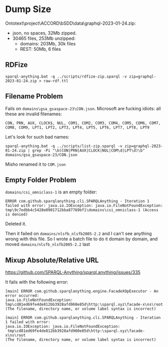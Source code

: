 # Dump Size
Ontotext\project\ACCORD\bSDD\data\graphql-2023-01-24.zip:
- json, no spaces, 32Mb zipped.
- 30465 files, 253Mb unzipped:
  - domains: 203Mb, 30k files
  - REST: 50Mb, 6 files

## RDFize
```
sparql-anything.bat -q ../scripts/rdfize-zip.sparql -v zip=graphql-2023-01-24.zip > raw-rdf.ttl
```

## Filename Problem
Fails on `domains\gsa_gsaspace-23\CON.json`. Microsoft are fucking idiots: all these are invalid filenames:
```
CON, PRN, AUX, CLOCK$, NUL, COM1, COM2, COM3, COM4, COM5, COM6, COM7, COM8, COM9, LPT1, LPT2, LPT3, LPT4, LPT5, LPT6, LPT7, LPT8, LPT9
```

Let's look for such bad names:
```
sparql-anything.bat -q ../scripts/list-zip.sparql -v zip=graphql-2023-01-24.zip | grep -Pi "\b(CON|PRN|AUX|CLOCK|NUL|COM\d|LPT\d)\b"
domains/gsa_gsaspace-23/CON.json
```

Misho renamed it to `COM.json`

## Empty Folder Problem
`domains/csi_omniclass-1` is an empty folder:
```
ERROR com.github.sparqlanything.cli.SPARQLAnything - Iteration 1 failed with error: java.io.IOException: java.io.FileNotFoundException: tmp\9c7edbb4c5428e0901712bba87769bf1\domains\csi_omniclass-1 (Access is denied)
```
Deleted it.

Then it failed on `domains/nlsfb_nlsfb2005-2.2` and I can't see anything wrong with this file.
So I wrote a batch file to do it domain by domain, and moved `domains/nlsfb_nlsfb2005-2.2` last

## Mixup Absolute/Relative URL

https://github.com/SPARQL-Anything/sparql.anything/issues/335

It fails with the following error:

```
[main] ERROR com.github.sparqlanything.engine.FacadeXOpExecutor - An error occurred: 
java.io.FileNotFoundException: 
tmp\cd81ed69fe4de812bb3928afd960e85d\http:\sparql.xyz\facade-x\ns\root 
(The filename, directory name, or volume label syntax is incorrect)

[main] ERROR com.github.sparqlanything.cli.SPARQLAnything - Iteration 1 failed with error: 
java.io.IOException: java.io.FileNotFoundException:
 tmp\cd81ed69fe4de812bb3928afd960e85d\http:\sparql.xyz\facade-x\ns\root 
(The filename, directory name, or volume label syntax is incorrect)
```

